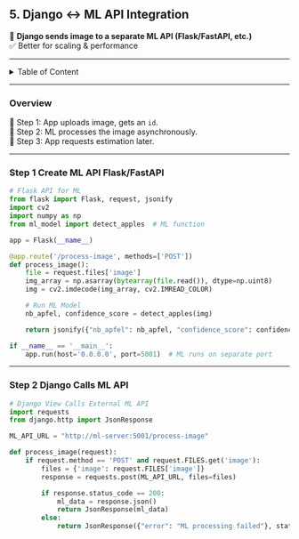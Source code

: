 ## **5. Django ↔ ML API Integration**

📌 **Django sends image to a separate ML API (Flask/FastAPI, etc.)**  
✅ Better for scaling & performance  


---
<details>
<summary>Table of Content</summary>

<!-- TOC -->
  - [**5. Django ↔ ML API Integration**](#5-django-ml-api-integration)
    - [**Overview**](#overview)
    - [**Step 1 Create ML API Flask/FastAPI**](#step-1-create-ml-api-flaskfastapi)
    - [**Step 2 Django Calls ML API**](#step-2-django-calls-ml-api)
<!-- TOC END -->
 
</details>

---

 
### **Overview**
📌 Step 1: App uploads image, gets an `id`.  
📌 Step 2: ML processes the image asynchronously.  
📌 Step 3: App requests estimation later.  

---

### **Step 1 Create ML API Flask/FastAPI**
```python
# Flask API for ML
from flask import Flask, request, jsonify
import cv2
import numpy as np
from ml_model import detect_apples  # ML function

app = Flask(__name__)

@app.route('/process-image', methods=['POST'])
def process_image():
    file = request.files['image']
    img_array = np.asarray(bytearray(file.read()), dtype=np.uint8)
    img = cv2.imdecode(img_array, cv2.IMREAD_COLOR)

    # Run ML Model
    nb_apfel, confidence_score = detect_apples(img)

    return jsonify({"nb_apfel": nb_apfel, "confidence_score": confidence_score})

if __name__ == '__main__':
    app.run(host='0.0.0.0', port=5001)  # ML runs on separate port
```

---

### **Step 2 Django Calls ML API**
```python
# Django View Calls External ML API
import requests
from django.http import JsonResponse

ML_API_URL = "http://ml-server:5001/process-image"

def process_image(request):
    if request.method == 'POST' and request.FILES.get('image'):
        files = {'image': request.FILES['image']}
        response = requests.post(ML_API_URL, files=files)

        if response.status_code == 200:
            ml_data = response.json()
            return JsonResponse(ml_data)
        else:
            return JsonResponse({"error": "ML processing failed"}, status=500)
```
